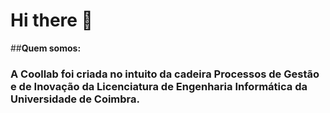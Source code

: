 # Hi there 👋

##**Quem somos:**

### A Coollab foi criada no intuito da cadeira Processos de Gestão e de Inovação da Licenciatura de Engenharia Informática da Universidade de Coimbra.

